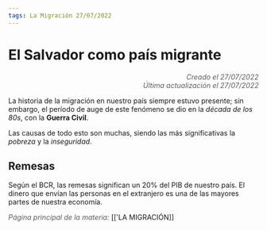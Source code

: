 ```yaml
---
tags: La Migración 27/07/2022
---
```


# El Salvador como país migrante
<div style="text-align: right; opacity: 0.7; font-style: italic;">Creado el 27/07/2022</div>
<div style="text-align: right; opacity: 0.7; font-style: italic;">Última actualización el 27/07/2022</div>

La historia de la migración en nuestro país siempre estuvo presente; sin embargo, el período de auge de este fenómeno se dio en la *década de los 80s*, con la **Guerra Civil**.

Las causas de todo esto son muchas, siendo las más significativas la *pobreza* y la *inseguridad*.

## Remesas

Según el BCR, las remesas significan un 20% del PIB de nuestro país. El dinero que envían las personas en el extranjero es una de las mayores partes de nuestra economía.

<span style="opacity: 0.7; font-style: italic;">Página principal de la materia:</span> [['LA MIGRACIÓN]]
